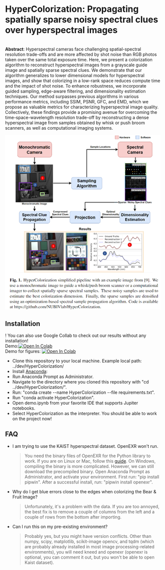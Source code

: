 <h1> HyperColorization: Propagating spatially sparse noisy spectral clues over hyperspectral images </h1><br>
<b>Abstract</b>: Hyperspectral cameras face challenging spatial-spectral resolution trade-offs and are more affected by shot noise than RGB photos taken over the same total exposure time. Here, we present a colorization algorithm to reconstruct hyperspectral images from a grayscale guide image and spatially sparse spectral clues. We demonstrate that our algorithm generalizes to lower dimensional models for hyperspectral images, and show that colorizing in a low-rank space reduces compute time and the impact of shot noise. To enhance robustness, we incorporate guided sampling, edge-aware filtering, and dimensionality estimation techniques. Our method surpasses previous algorithms in various performance metrics, including SSIM, PSNR, GFC, and EMD, which we propose as valuable metrics for characterizing hyperspectral image quality. Collectively, these findings provide a promising avenue for overcoming the time-space-wavelength resolution trade-off by reconstructing a dense hyperspectral image from samples obtained by whisk or push broom scanners, as well as computational imaging systems. 
<p align="center">
  <img src="ui/F1.png">
</p>
<h2>Installation </h2>
! You can also use <dtrong>Google Collab</strong> to check out our results without any installation! <br>
  Demo:<a href="https://colab.research.google.com/github/NUBIVlab/HyperColorization/blob/master/demo.ipynb" target="_parent"><img src="https://colab.research.google.com/assets/colab-badge.svg" alt="Open In Colab"/></a><br>
  Demo for figures: <a href="https://colab.research.google.com/github/NUBIVlab/HyperColorization/blob/master/demo_for_figures.ipynb" target="_parent"><img src="https://colab.research.google.com/assets/colab-badge.svg" alt="Open In Colab"/></a><br>
  
* Clone this repository to your local machine. Example local path: ../dev/HyperColorization/
* Install [Anaconda]( https://www.anaconda.com/):
* Run Anaconda Prompt as Administrator.
* Navigate to the directory where you cloned this repository with "cd ../dev/HyperColorization/".
* Run: "conda create --name HyperColorization --file requirements.txt".
* Run "conda activate HyperColorization".<br>
* Open demo.ipynb from your favorite IDE that supports Jupiter notebooks.<br>
* Select HyperColorization as the interpreter. You should be able to work on the project now!<br>

<h2> FAQ </h2>

* I am trying to use the KAIST hyperspectral dataset. OpenEXR won't run.
  > You need the binary files of OpenEXR for the Python library to work. If you are on Linux or Mac, follow this [guide](https://openexr.com/en/latest/install.html). On Windows, compiling the binary is more complicated. However, we can still download the precompiled binary. Open Anaconda Prompt as Administrator, and activate your environment. First run: "pip install pipwin". After a successful install, run: "pipwin install openexr".

* Why do I get blue errors close to the edges when colorizing the Bear & Fruit Image?
  > Unfortunately, it's a problem with the data. If you are too annoyed, the best fix is to remove a couple of columns from the left and a couple of rows from the bottom after importing.

* Can I run this on my pre-existing environment?
  > Probably yes, but you might have version conflicts. Other than numpy, scipy, matplotlib, scikit-image opencv, and tqdm (which are probably already installed in most image processing-related environments), you will need kneed and openexr (openexr is optional, you can comment it out, but you won't be able to open Kaist dataset). 
  
